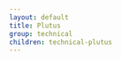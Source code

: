 ```yaml
---
layout: default
title: Plutus
group: technical
children: technical-plutus
---
```

<!-- Reviewed at ac0126b2753f1f5ca6fbfb555783fbeb1aa141bd -->
